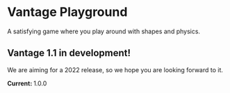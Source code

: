 # Vantage Playground
A satisfying game where you play around with shapes and physics. <br>

## Vantage 1.1 in development!
We are aiming for a 2022 release, so we hope you are looking forward to it.

<b>Current: </b> 1.0.0
